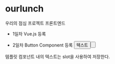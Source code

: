 # ourlunch
우리의 점심 프로젝트 프론트엔드

- 1일차
Vue.js 등록

- 2일차
Button Component 등록
<Button>텍스트<Button>

템플릿 컴포넌트 내의 텍스트는 slot을 사용하여 저장한다.
